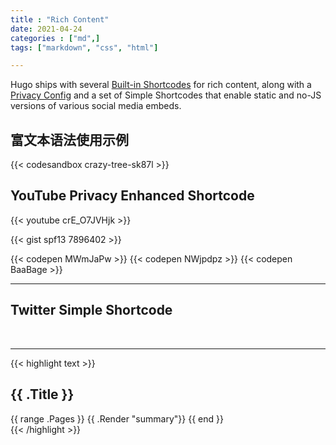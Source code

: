```yaml
---
title : "Rich Content"
date: 2021-04-24
categories : ["md",]
tags: ["markdown", "css", "html"]

---
```


Hugo ships with several [Built-in Shortcodes](https://gohugo.io/content-management/shortcodes/#use-hugos-built-in-shortcodes) for rich content, along with a [Privacy Config](https://gohugo.io/about/hugo-and-gdpr/) and a set of Simple Shortcodes that enable static and no-JS versions of various social media embeds.

## <!--more-->

## 富文本语法使用示例

{{< codesandbox crazy-tree-sk87l >}}

## YouTube Privacy Enhanced Shortcode

{{< youtube crE_O7JVHjk >}}

{{< gist spf13 7896402 >}}

{{< codepen MWmJaPw >}}
{{< codepen NWjpdpz >}}
{{< codepen BaaBage >}}
<br>

---

## Twitter Simple Shortcode

<br>

---
{{< highlight text >}}
<section id="main">
  <div>
   <h1 id="title">{{ .Title }}</h1>
    {{ range .Pages }}
        {{ .Render "summary"}}
    {{ end }}
  </div>
</section>
{{< /highlight >}}

